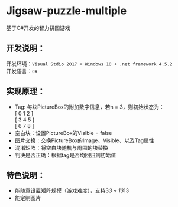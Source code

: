 # Jigsaw-puzzle-multiple
基于C#开发的智力拼图游戏

## 开发说明：  
开发环境：`Visual Stdio 2017 + Windows 10 + .net framework 4.5.2`  
开发语言：`C#`  

## 实现原理：
* Tag: 每块PictureBox的附加数字信息，若n = 3，则初始状态为：   
  [ 0 1 2 ]  
  [ 3 4 5 ]  
  [ 6 7 8 ]  
* 空白块：设置PictureBox的Visible = false
* 图片交换：交换PictureBox的Image、Visible、以及Tag属性
* 混淆矩阵：将空白块随机与周围的块替换
* 判决是否正确：根据tag是否均回归到初始值

## 特色说明：
* 能随意设置矩阵规模（游戏难度），支持3*3 ~ 13*13
* 能定制图片

